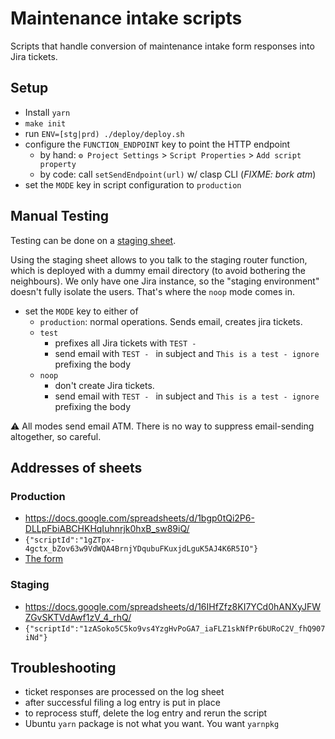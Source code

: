 # Maintenance intake scripts

Scripts that handle conversion of maintenance intake form responses into Jira tickets.

## Setup
 - Install `yarn`
 - `make init`
 - run `ENV=[stg|prd) ./deploy/deploy.sh`
 - configure the `FUNCTION_ENDPOINT` key to point the HTTP endpoint
   - by hand: `⚙️ Project Settings` > `Script Properties` > `Add script property`
   - by code: call `setSendEndpoint(url)` w/ clasp CLI (*FIXME: bork atm*)
- set the `MODE` key in script configuration to `production`

## Manual Testing

Testing can be done on a [staging sheet](#staging). 

Using the staging sheet allows to you talk to the staging router function, which is deployed 
with a dummy email directory (to avoid bothering the neighbours). We only have one Jira instance,
so the "staging environment" doesn't fully isolate the users. That's where the `noop` mode comes in.

- set the `MODE` key to either of
   - `production`: normal operations. Sends email, creates jira tickets.
   - `test`
      - prefixes all Jira tickets with `TEST - `
      - send email with `TEST - ` in subject and `This is a test - ignore` prefixing the body
   - `noop`
      - don't create Jira tickets.
      - send email with `TEST - ` in subject and `This is a test - ignore` prefixing the body

⚠️ All modes send email ATM. There is no way to suppress email-sending altogether, so careful.

## Addresses of sheets
### Production
 - https://docs.google.com/spreadsheets/d/1bgp0tQi2P6-DLLpFbiABCHKHqIuhnrjk0hxB_sw89iQ/
 - `{"scriptId":"1gZTpx-4gctx_bZov63w9VdWQA4BrnjYDqubuFKuxjdLguK5AJ4K6R5IO"}`
 - [The form](https://docs.google.com/forms/d/1VHfdRTX7tatG00jd66SQ5-GFETA8CX0P3J_achIfRY4/edit)
### Staging 
 - https://docs.google.com/spreadsheets/d/16IHfZfz8KI7YCd0hANXyJFWZGvSKTVdAwf1zV_4_rhQ/
 - `{"scriptId":"1zASoko5C5ko9vs4YzgHvPoGA7_iaFLZ1skNfPr6bURoC2V_fhQ907iNd"}`

## Troubleshooting 
 - ticket responses are processed on the log sheet 
 - after successful filing a log entry is put in place
 - to reprocess stuff, delete the log entry and rerun the script
 - Ubuntu `yarn` package is not what you want. You want `yarnpkg`
